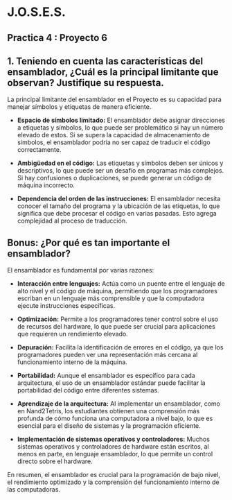 # J.O.S.E.S.

## Practica 4 : Proyecto 6
## 1. Teniendo en cuenta las características del ensamblador, ¿Cuál es la principal limitante que observan? Justifique su respuesta.
La principal limitante del ensamblador en el Proyecto es su capacidad para manejar símbolos y etiquetas de manera eficiente. 

- **Espacio de símbolos limitado:** El ensamblador debe asignar direcciones a etiquetas y símbolos, lo que puede ser problemático si hay un número elevado de estos. Si se supera la capacidad de almacenamiento de símbolos, el ensamblador podría no ser capaz de traducir el código correctamente.

- **Ambigüedad en el código:** Las etiquetas y símbolos deben ser únicos y descriptivos, lo que puede ser un desafío en programas más complejos. Si hay confusiones o duplicaciones, se puede generar un código de máquina incorrecto.

- **Dependencia del orden de las instrucciones:** El ensamblador necesita conocer el tamaño del programa y la ubicación de las etiquetas, lo que significa que debe procesar el código en varias pasadas. Esto agrega complejidad al proceso de traducción.

## Bonus: ¿Por qué es tan importante el ensamblador?
El ensamblador es fundamental por varias razones:

- **Interacción entre lenguajes:** Actúa como un puente entre el lenguaje de alto nivel y el código de máquina, permitiendo que los programadores escriban en un lenguaje más comprensible y que la computadora ejecute instrucciones específicas.

- **Optimización:** Permite a los programadores tener control sobre el uso de recursos del hardware, lo que puede ser crucial para aplicaciones que requieren un rendimiento elevado.

- **Depuración:** Facilita la identificación de errores en el código, ya que los programadores pueden ver una representación más cercana al funcionamiento interno de la máquina.

- **Portabilidad:** Aunque el ensamblador es específico para cada arquitectura, el uso de un ensamblador estándar puede facilitar la portabilidad del código entre diferentes sistemas.

- **Aprendizaje de la arquitectura:** Al implementar un ensamblador, como en Nand2Tetris, los estudiantes obtienen una comprensión más profunda de cómo funciona una computadora a nivel bajo, lo que es esencial para el diseño de sistemas y la programación eficiente.

- **Implementación de sistemas operativos y controladores:** Muchos sistemas operativos y controladores de hardware están escritos, al menos en parte, en lenguaje ensamblador, lo que permite un control directo sobre el hardware.

En resumen, el ensamblador es crucial para la programación de bajo nivel, el rendimiento optimizado y la comprensión del funcionamiento interno de las computadoras. 
